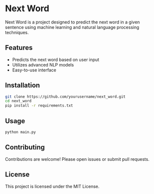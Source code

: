 # Next Word

Next Word is a project designed to predict the next word in a given sentence using machine learning and natural language processing techniques.

## Features

- Predicts the next word based on user input
- Utilizes advanced NLP models
- Easy-to-use interface

## Installation

```bash
git clone https://github.com/yourusername/next_word.git
cd next_word
pip install -r requirements.txt
```

## Usage

```bash
python main.py
```

## Contributing

Contributions are welcome! Please open issues or submit pull requests.

## License

This project is licensed under the MIT License.